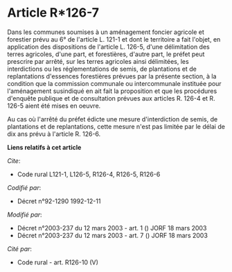 # Article R*126-7

Dans les communes soumises à un aménagement foncier agricole et forestier prévu au 6° de l'article L. 121-1 et dont le
territoire a fait l'objet, en application des dispositions de l'article L. 126-5, d'une délimitation des terres agricoles,
d'une part, et forestières, d'autre part, le préfet peut prescrire par arrêté, sur les terres agricoles ainsi délimitées, les
interdictions ou les réglementations de semis, de plantations et de replantations d'essences forestières prévues par la
présente section, à la condition que la commission communale ou intercommunale instituée pour l'aménagement susindiqué en ait
fait la proposition et que les procédures d'enquête publique et de consultation prévues aux articles R. 126-4 et R. 126-5
aient été mises en oeuvre.

Au cas où l'arrêté du préfet édicte une mesure d'interdiction de semis, de plantations et de replantations, cette mesure
n'est pas limitée par le délai de dix ans prévu à l'article R. 126-6.

**Liens relatifs à cet article**

_Cite_:

  - Code rural L121-1, L126-5, R126-4, R126-5, R126-6

_Codifié par_:

  - Décret n°92-1290 1992-12-11

_Modifié par_:

  - Décret n°2003-237 du 12 mars 2003 - art. 1 () JORF 18 mars 2003
  - Décret n°2003-237 du 12 mars 2003 - art. 7 () JORF 18 mars 2003

_Cité par_:

  - Code rural - art. R126-10 (V)
